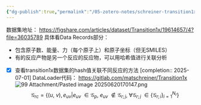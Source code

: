 ```yaml
---
{"dg-publish":true,"permalink":"/05-zotero-notes/schreiner-transition1x-dataset-building2022/","title":"Transition1x - a dataset for building generalizable reactive machine learning potentials","noteIcon":"","created":"2025-06-20T13:59","updated":"2025-07-01T11:57"}
---
```


数据集地址： https://figshare.com/articles/dataset/Transition1x/19614657/4?file=36035789
具体看Data Records部分：
- 包含原子数、能量、力（每个原子上）和原子坐标（但无SMILES）
- 有的反应产物是另一个反应的反应物，可以用哈希值进行关联分析
- [x] 查看transition1x数据集的hash值关联不同反应的方法  [completion:: 2025-07-01]
DataLoader代码： https://gitlab.com/matschreiner/Transition1x
![99 Attachment/Pasted image 20250620170147.png](/img/user/99%20Attachment/Pasted%20image%2020250620170147.png)
$$\mathcal{G}_{rc}=\{(u,\ v),e_{uv}|e_{uv}\ \in \mathcal{G}_p,\ e_{uv}\ \notin \mathcal{G}_{r;j},\ \forall \mathcal{G}_{r;j}\ \in \{\mathcal{G}_{r;i}\}^{N_r}_{i=1}\}$$